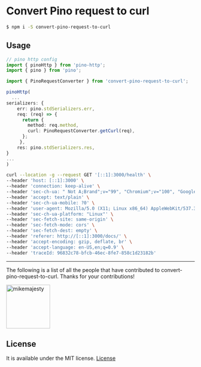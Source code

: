 # Convert Pino request to curl

```bash
$ npm i -S convert-pino-request-to-curl
```

## Usage

```ts
// pino http config
import { pinoHttp } from 'pino-http';
import { pino } from 'pino';

import { PinoRequestConverter } from 'convert-pino-request-to-curl';

pinoHttp(
  ...
serializers: {
    err: pino.stdSerializers.err,
    req: (req) => {
      return {
        method: req.method,
        curl: PinoRequestConverter.getCurl(req),
      };
     },
    res: pino.stdSerializers.res,
}
...
)


```


```bash
curl --location -g --request GET '[::1]:3000/health' \
--header 'host: [::1]:3000' \
--header 'connection: keep-alive' \
--header 'sec-ch-ua: " Not A;Brand";v="99", "Chromium";v="100", "Google Chrome";v="100"' \
--header 'accept: text/plain' \
--header 'sec-ch-ua-mobile: ?0' \
--header 'user-agent: Mozilla/5.0 (X11; Linux x86_64) AppleWebKit/537.36 (KHTML, like Gecko) Chrome/100.0.4896.75 Safari/537.36' \
--header 'sec-ch-ua-platform: "Linux"' \
--header 'sec-fetch-site: same-origin' \
--header 'sec-fetch-mode: cors' \
--header 'sec-fetch-dest: empty' \
--header 'referer: http://[::1]:3000/docs/' \
--header 'accept-encoding: gzip, deflate, br' \
--header 'accept-language: en-US,en;q=0.9' \
--header 'traceId: 96832c78-bfcb-46ec-8fe7-858c1d23182b'
```

---

The following is a list of all the people that have contributed to convert-pino-request-to-curl. Thanks for your contributions!

[<img alt="mikemajesty" src="https://avatars1.githubusercontent.com/u/11630212?s=460&v=4&s=117" width="117">](https://github.com/mikemajesty)

## License

It is available under the MIT license.
[License](https://opensource.org/licenses/mit-license.php)
